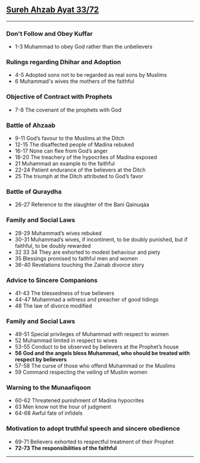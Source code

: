 ## [Sureh Ahzab Ayat 33/72](https://www.youtube.com/results?search_query=surah+al+ahzab+%2B+sahil+adeem)

***

### Don't Follow and Obey Kuffar
* 1-3 Muhammad to obey God rather than the unbelievers

### Rulings regarding Dhihar and Adoption
* 4-5 Adopted sons not to be regarded as real sons by Muslims
* 6 Muhammad's wives the mothers of the faithful

### Objective of Contract with Prophets
* 7-8 The covenant of the prophets with God

### Battle of Ahzaab
* 9-11 God’s favour to the Muslims at the Ditch
* 12-15 The disaffected people of Madína rebuked
* 16-17 None can flee from God’s anger
* 18-20 The treachery of the hypocrites of Madína exposed
* 21 Muhammad an example to the faithful
* 22-24 Patient endurance of the believers at the Ditch
* 25 The triumph at the Ditch attributed to God’s favor

### Battle of Quraydha
* 26-27 Reference to the slaughter of the Bani Qainuqáa

### Family and Social Laws
* 28-29 Muhammad’s wives rebuked
* 30-31 Muhammad’s wives, if incontinent, to be doubly punished, but if faithful, to be doubly rewarded
* 32 33 34 They are exhorted to modest behaviour and piety
* 35 Blessings promised to faithful men and women
* 36-40 Revelations touching the Zainab divorce story

### Advice to Sincere Companions
* 41-43 The blessedness of true believers
* 44-47 Muhammad a witness and preacher of good tidings
* 48 The law of divorce modified

### Family and Social Laws
* 49-51 Special privileges of Muhammad with respect to women
* 52 Muhammad limited in respect to wives
* 53-55 Conduct to be observed by believers at the Prophet’s house
* __56 God and the angels bless Muhammad, who should be treated with respect by believers__
* 57-58 The curse of those who offend Muhammad or the Muslims
* 59 Command respecting the veiling of Muslim women

### Warning to the Munaafiqoon
* 60-62 Threatened punishment of Madína hypocrites
* 63 Men know not the hour of judgment
* 64-68 Awful fate of infidels

### Motivation to adopt truthful speech and sincere obedience
* 69-71 Believers exhorted to respectful treatment of their Prophet
* __72-73 The responsibilities of the faithful__

***
